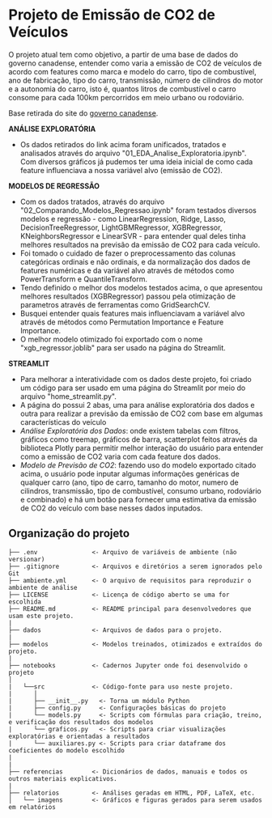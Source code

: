 # Projeto de Emissão de CO2 de Veículos

O projeto atual tem como objetivo, a partir de uma base de dados do governo canadense, entender como varia a emissão de CO2 de veículos de acordo com features como marca e modelo do carro, tipo de combustível, ano de fabricação, tipo do carro, transmissão, número de cilindros do motor e a autonomia do carro, isto é, quantos litros de combustível o carro consome para cada 100km percorridos em meio urbano ou rodoviário.

Base retirada do site do [governo canadense](https://open.canada.ca/data/en/dataset/98f1a129-f628-4ce4-b24d-6f16bf24dd64).

**ANÁLISE EXPLORATÓRIA** 
- Os dados retirados do link acima foram unificados, tratados e analisados através do arquivo "01_EDA_Analise_Exploratoria.ipynb". Com diversos gráficos já pudemos ter uma ideia inicial de como cada feature influenciava a nossa variável alvo (emissão de CO2).

**MODELOS DE REGRESSÃO** 
- Com os dados tratados, através do arquivo "02_Comparando_Modelos_Regressao.ipynb" foram testados diversos modelos e regressão - como LinearRegression, Ridge, Lasso, DecisionTreeRegressor, LightGBMRegressor, XGBRegressor, KNeighborsRegressor e LinearSVR - para entender qual deles tinha melhores resultados na previsão da emissão de CO2 para cada veículo. 
- Foi tomado o cuidado de fazer o preprocessamento das colunas categóricas ordinais e não ordinais, e da normalização dos dados de features numéricas e da variável alvo através de métodos como PowerTransform e QuantileTransform. 
- Tendo definido o melhor dos modelos testados acima, o que apresentou melhores resultados (XGBRegressor) passou pela otimização de parametros através de ferramentas como GridSearchCV. 
- Busquei entender quais features mais influenciavam a variável alvo através de métodos como Permutation Importance e Feature Importance. 
- O melhor modelo otimizado foi exportado com o nome "xgb_regressor.joblib" para ser usado na página do Streamlit.

**STREAMLIT**
- Para melhorar a interatividade com os dados deste projeto, foi criado um código para ser usado em uma página do Streamlit por meio do arquivo "home_streamlit.py".
- A página do possui 2 abas, uma para análise exploratória dos dados e outra para realizar a previsão da emissão de CO2 com base em algumas características do veículo
- *Análise Exploratória dos Dados*: onde existem tabelas com filtros, gráficos como treemap, gráficos de barra, scatterplot feitos através da biblioteca Plotly para permitir melhor interação do usuário para entender como a emissão de CO2 varia com cada feature dos dados.
- *Modelo de Previsão de CO2*: fazendo uso do modelo exportado citado acima, o usuário pode inputar algumas informações genéricas de qualquer carro (ano, tipo de carro, tamanho do motor, numero de cilindros, transmissão, tipo de combustível, consumo urbano, rodoviário e combinado) e há um botão para fornecer uma estimativa da emissão de CO2 do veículo com base nesses dados inputados. 


## Organização do projeto

```
├── .env               <- Arquivo de variáveis de ambiente (não versionar)
├── .gitignore         <- Arquivos e diretórios a serem ignorados pelo Git
├── ambiente.yml       <- O arquivo de requisitos para reproduzir o ambiente de análise
├── LICENSE            <- Licença de código aberto se uma for escolhida
├── README.md          <- README principal para desenvolvedores que usam este projeto.
|
├── dados              <- Arquivos de dados para o projeto.
|
├── modelos            <- Modelos treinados, otimizados e extraídos do projeto.
|
├── notebooks          <- Cadernos Jupyter onde foi desenvolvido o projeto
│
|   └──src             <- Código-fonte para uso neste projeto.
|      │
|      ├── __init__.py   <- Torna um módulo Python
|      ├── config.py     <- Configurações básicas do projeto
|      └── models.py     <- Scripts com fórmulas para criação, treino, e verificação dos resultados dos modelos
|      └── graficos.py   <- Scripts para criar visualizações exploratórias e orientadas a resultados
|      └── auxiliares.py <- Scripts para criar dataframe dos coeficientes do modelo escolhido
|
|
├── referencias        <- Dicionários de dados, manuais e todos os outros materiais explicativos.
|
├── relatorios         <- Análises geradas em HTML, PDF, LaTeX, etc.
│   └── imagens        <- Gráficos e figuras gerados para serem usados em relatórios



